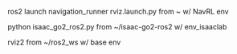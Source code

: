 ros2 launch navigation_runner rviz.launch.py
from ~ w/ NavRL env


python isaac_go2_ros2.py
from ~/isaac-go2-ros2 w/ env_isaaclab

rviz2
from ~/ros2_ws w/ base env